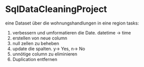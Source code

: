 # SqlDataCleaningProject
eine Dataset über die wohnungshandlungen in eine region
tasks:
1) verbessern und umformatieren die Date. datetime -> time
2) erstellen von neue column
3) null zellen zu beheben 
4) update die spalten. y-> Yes, n-> No
5) unnötige column zu eliminieren
6) Duplication entfernen
